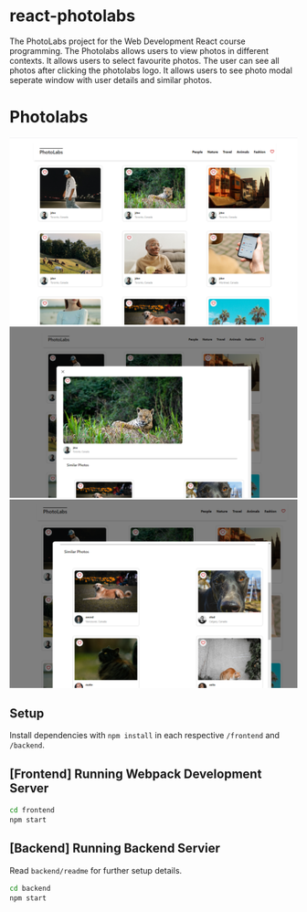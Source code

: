 # react-photolabs
The PhotoLabs project for the Web Development React course programming. The Photolabs allows users to view photos in different contexts. It allows users to select favourite photos. The user can see all photos after clicking the photolabs logo. It allows users to see photo modal seperate window with user details and similar photos.

# Photolabs
![Alt text](<frontend/src/assets/Screenshot (22).png>)
![Alt text](<frontend/src/assets/Screenshot (23).png>)
![Alt text](<frontend/src/assets/Screenshot (25).png>)

## Setup

Install dependencies with `npm install` in each respective `/frontend` and `/backend`.

## [Frontend] Running Webpack Development Server

```sh
cd frontend
npm start
```

## [Backend] Running Backend Servier

Read `backend/readme` for further setup details.

```sh
cd backend
npm start
```
